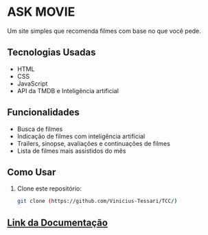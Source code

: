 # ASK MOVIE

Um site simples que recomenda filmes com base no que você pede.

## Tecnologias Usadas

- HTML
- CSS
- JavaScript
- API da TMDB e Inteligência artificial

## Funcionalidades

- Busca de filmes
- Indicação de filmes com inteligência artificial
- Trailers, sinopse, avaliações e continuações de filmes
- Lista de filmes mais assistidos do mês

## Como Usar

1. Clone este repositório:
   ```bash
   git clone (https://github.com/Vinicius-Tessari/TCC/)

## [Link da Documentação](https://docs.google.com/document/d/10qIJcOmo1dquZ8Qhe7rxRVFu_aO3T7sE/edit?usp=sharing&ouid=116592775134817404316&rtpof=true&sd=true)


